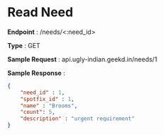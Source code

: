 # Read Need
**Endpoint** : /needs/<:need_id>

**Type**	 : GET

**Sample Request** : api.ugly-indian.geekd.in/needs/1

**Sample Response** :
```json
{
	"need_id" : 1,
	"spotfix_id" : 1,
	"name" : "Brooms",
	"count": 5,
	"description" : "urgent requirement"
}
```